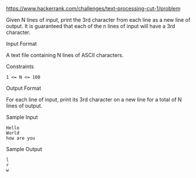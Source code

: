 https://www.hackerrank.com/challenges/text-processing-cut-1/problem

Given N lines of input, print the 3rd character from each line as a new line of output. It is guaranteed that each of the n lines of input will have a 3rd character.

Input Format

A text file containing N lines of ASCII characters.

Constraints

`1 <= N <= 100`

Output Format

For each line of input, print its 3rd character on a new line for a total of N lines of output.

Sample Input

```
Hello
World
how are you
```

Sample Output
```
l
r
w
```